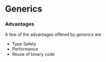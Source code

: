# Generics

### Advantages

A few of the advantages offered by *generics* are

* Type Safety
* Performance
* Reuse of binary code
